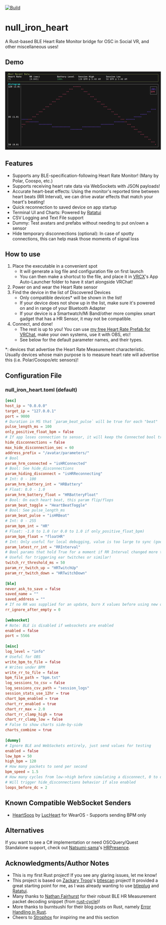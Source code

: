 [![Build](https://github.com/nullstalgia/null_iron_heart/actions/workflows/build.yml/badge.svg)](https://github.com/nullstalgia/null_iron_heart/actions/workflows/build.yml)

# null_iron_heart

A Rust-based BLE Heart Rate Monitor bridge for OSC in Social VR, and other miscellaneous uses!

## Demo

![demo](./assets/nih-demo.gif)

## Features

- Supports any BLE-specification-following Heart Rate Monitor! (Many by Polar, Coospo, etc.)
- Supports receiving heart rate data via WebSockets with JSON payloads!
- Accurate heart-beat effects: Using the monitor's reported time between heart beats (RR Interval), we can drive avatar effects that match your heart's beating!
- Quick reconnection to saved device on app startup
- Terminal UI and Charts: Powered by [Ratatui](https://ratatui.rs/)
- CSV Logging and Text File support
- Dummy: Test avatars and prefabs without needing to put on/own a sensor
- Hide temporary disconnections (optional): In case of spotty connections, this can help mask those moments of signal loss

## How to use
1. Place the executable in a convenient spot
    - It will generate a log file and configuration file on first launch
    - You can then make a shortcut to the file, and place it in [VRCX](https://github.com/vrcx-team/VRCX)'s App Auto-Launcher folder to have it start alongside VRChat!
2. Power on and wear the Heart Rate sensor
3. Find the device in the list of Discovered Devices
    - Only compatible devices\* will be shown in the list!
    - If your device does not show up in the list, make sure it's powered on and in range of your Bluetooth Adapter
    - If your device is a Smartwatch/Mi Band/other more complex smart gadget that has a HR Sensor, it may not be compatible.
4. Connect, and done!
    - The rest is up to you! You can use [my free Heart Rate Prefab for VRChat](https://nullstalgia.booth.pm/items/5156075), make your own systems, use it with OBS, etc!
    - See below for the default parameter names, and their types.

\*: devices that advertise the Heart Rate Measurement characteristic. Usually devices whose main purpose is to measure heart rate will advertise this (i.e. Polar/Coospo/etc sensors)!

## Configuration File
### null_iron_heart.toml (default)

```toml
[osc]
host_ip = "0.0.0.0"
target_ip = "127.0.0.1"
port = 9000
# Duration in MS that `param_beat_pulse` will be true for each "beat"
pulse_length_ms = 100
only_positive_float_bpm = false
# If app loses connection to sensor, it will keep the Connected bool true and jitter the value slightly to mimic a connection.
hide_disconnections = false
max_hide_disconnection_sec = 60
address_prefix = "/avatar/parameters/"
# Bool
param_hrm_connected = "isHRConnected"
# Bool: See hide_disconnections
param_hiding_disconnect = "isHRReconnecting"
# Int: 0 - 100
param_hrm_battery_int = "HRBattery"
# Float: 0.0 - 1.0
param_hrm_battery_float = "HRBatteryFloat"
# Bool: On each heart beat, this param flip/flops
param_beat_toggle = "HeartBeatToggle"
# Bool: See pulse_length_ms
param_beat_pulse = "isHRBeat"
# Int: 0 - 255
param_bpm_int = "HR"
# Float: -1.0 to 1.0 (or 0.0 to 1.0 if only_positive_float_bpm)
param_bpm_float = "floatHR"
# Int: Only useful for local debugging, value is too large to sync (goes over 255)
param_latest_rr_int = "RRInterval"
# Bool params that hold True for a moment if RR Interval changed more than the threshold
# Useful for triggering ear twitches or similar!
twitch_rr_threshold_ms = 50
param_rr_twitch_up = "HRTwitchUp"
param_rr_twitch_down = "HRTwitchDown"

[ble]
never_ask_to_save = false
saved_name = ""
saved_address = ""
# If no RR was supplied for an update, burn X values before using new ones
rr_ignore_after_empty = 0

[websocket]
# Note: BLE is disabled if websockets are enabled
enabled = false
port = 5566

[misc]
log_level = "info"
# Useful for OBS
write_bpm_to_file = false
# Writes under BPM
write_rr_to_file = false
bpm_file_path = "bpm.txt"
log_sessions_to_csv = false
log_sessions_csv_path = "session_logs"
session_stats_use_12hr = true
chart_bpm_enabled = true
chart_rr_enabled = true
chart_rr_max = 2.0
chart_rr_clamp_high = true
chart_rr_clamp_low = false
# False to show charts side-by-side
charts_combine = true

[dummy]
# Ignore BLE and WebSockets entirely, just send values for testing
enabled = false
low_bpm = 50
high_bpm = 120
# How many packets to send per second
bpm_speed = 1.5
# How many cycles from low->high before simulating a disconnect, 0 to disable
# Will trigger hide_disconnections behavior if also enabled
loops_before_dc = 2
```

## Known Compatible WebSocket Senders

- [HeartSoos](https://play.google.com/store/apps/details?id=lucheart.heartsoos.wearapp) by [LucHeart](https://github.com/LucHeart) for WearOS - Supports sending BPM only

## Alternatives

If you want to see a C# implementation or need OSCQuery/Quest Standalone support, check out [Natsumi-sama](https://github.com/Natsumi-sama)'s [HRPresence](https://github.com/Natsumi-sama/HRPresence).

## Acknowledgments/Author Notes

- This is my first Rust project! If you see any glaring issues, let me know!
- This project is based on [Zackary Troop](https://github.com/ztroop)'s [btlescan](https://github.com/ztroop/btlescan) project! It provided a great starting point for me, as I was already wanting to use [btleplug](https://github.com/deviceplug/btleplug) and [Ratatui](https://github.com/ratatui-org/ratatui).
- Many thanks to [Nathan Fairhurst](https://github.com/IamfromSpace) for their robust BLE HR Measurement packet decoding snippet (from [rust-cycle](https://github.com/IamfromSpace/rust-cycle))!
- More thanks to burntsushi for their blog posts on Rust, namely [Error Handling in Rust](https://blog.burntsushi.net/rust-error-handling/).
- Cheers to [Strophox](https://github.com/Strophox/tetrs) for inspiring me and this section
